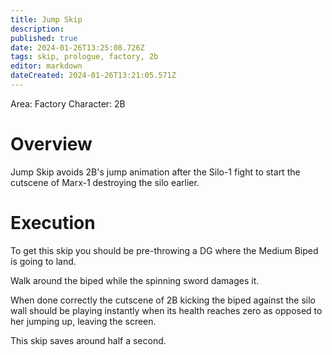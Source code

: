 ```yaml
---
title: Jump Skip
description: 
published: true
date: 2024-01-26T13:25:08.726Z
tags: skip, prologue, factory, 2b
editor: markdown
dateCreated: 2024-01-26T13:21:05.571Z
---
```


Area: Factory
Character: 2B

# Overview
Jump Skip avoids 2B's jump animation after the Silo-1 fight to start the cutscene of Marx-1 destroying the silo earlier.

# Execution
To get this skip you should be pre-throwing a DG where the Medium Biped is going to land.

Walk around the biped while the spinning sword damages it.

When done correctly the cutscene of 2B kicking the biped against the silo wall should be playing instantly when its health reaches zero as opposed to her jumping up, leaving the screen.

This skip saves around half a second.